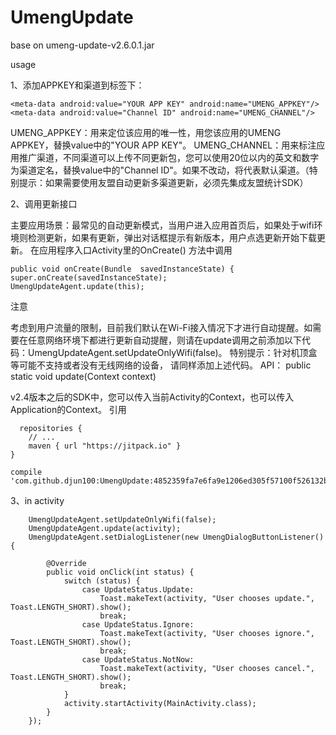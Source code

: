 # UmengUpdate
base on umeng-update-v2.6.0.1.jar

usage

 1、添加APPKEY和渠道到<application>标签下： 

    <meta-data android:value="YOUR APP KEY" android:name="UMENG_APPKEY"/>
    <meta-data android:value="Channel ID" android:name="UMENG_CHANNEL"/>
UMENG_APPKEY：用来定位该应用的唯一性，用您该应用的UMENG APPKEY，替换value中的"YOUR APP KEY"。
UMENG_CHANNEL：用来标注应用推广渠道，不同渠道可以上传不同更新包，您可以使用20位以内的英文和数字为渠道定名，替换value中的"Channel ID"。如果不改动，将代表默认渠道。（特别提示：如果需要使用友盟自动更新多渠道更新，必须先集成友盟统计SDK）

2、调用更新接口

主要应用场景：最常见的自动更新模式，当用户进入应用首页后，如果处于wifi环境则检测更新，如果有更新，弹出对话框提示有新版本，用户点选更新开始下载更新。
在应用程序入口Activity里的OnCreate() 方法中调用

    public void onCreate(Bundle  savedInstanceState) {
    super.onCreate(savedInstanceState);
    UmengUpdateAgent.update(this);


注意

考虑到用户流量的限制，目前我们默认在Wi-Fi接入情况下才进行自动提醒。如需要在任意网络环境下都进行更新自动提醒，则请在update调用之前添加以下代码：UmengUpdateAgent.setUpdateOnlyWifi(false)。 特别提示：针对机顶盒等可能不支持或者没有无线网络的设备， 请同样添加上述代码。
API：
public static void update(Context context)

v2.4版本之后的SDK中，您可以传入当前Activity的Context，也可以传入Application的Context。
引用

      repositories {
        // ...
        maven { url "https://jitpack.io" }
    }

    compile 'com.github.djun100:UmengUpdate:4852359fa7e6fa9e1206ed305f57100f526132b9'
3、in activity

        UmengUpdateAgent.setUpdateOnlyWifi(false);
        UmengUpdateAgent.update(activity);
        UmengUpdateAgent.setDialogListener(new UmengDialogButtonListener() {

            @Override
            public void onClick(int status) {
                switch (status) {
                    case UpdateStatus.Update:
                        Toast.makeText(activity, "User chooses update.", Toast.LENGTH_SHORT).show();
                        break;
                    case UpdateStatus.Ignore:
                        Toast.makeText(activity, "User chooses ignore.", Toast.LENGTH_SHORT).show();
                        break;
                    case UpdateStatus.NotNow:
                        Toast.makeText(activity, "User chooses cancel.", Toast.LENGTH_SHORT).show();
                        break;
                }
                activity.startActivity(MainActivity.class);
            }
        });
